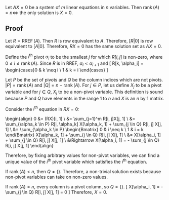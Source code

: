 Let $AX = 0$ be a system of $m$ linear equations in $n$ variables.
Then $\operatorname{rank}(A) = n \iff$ the only solution is $X = 0$.

## Proof

Let $R = \operatorname{RREF}(A)$.
Then $R$ is row equivalent to $A$.
Therefore, $[R|0]$ is row equivalent to $[A|0]$.
Therefore, $RX = 0$ has the same solution set as $AX = 0$.

Define the $i^{\textrm{th}}$ pivot $\alpha_i$ to be the smallest $j$ for which $R[i, j]$ is non-zero,
where $0 \le i \le \operatorname{rank}(A)$.
Since $R$ is in RREF, $\alpha_i < \alpha_{i+1}$ and
\[ R[k, \alpha_i]
= \begin{cases}0 & k \neq i \\ 1 & k = i \end{cases} \]

Let $P$ be the set of pivots and $Q$ be the column indices which are not pivots.
$|P| = \operatorname{rank}(A)$ and $|Q| = n - \operatorname{rank}(A)$.
For $j \in P$, let us define $X_j$ to be a pivot variable
and for $j \in Q$, $X_j$ to be a non-pivot variable.
This definition is sound because $P$ and $Q$ have elements in the range 1 to $n$
and $X$ is an $n$ by $1$ matrix.

Consider the $i^{\textrm{th}}$ equation in $RX = 0$:

\begin{align}
0 &= (RX)[i, 1]
\\ &= \sum_{j=1}^m R[i, j]X[j, 1]
\\ &= \sum_{\alpha_k \in P} R[i, \alpha_k] X[\alpha_k, 1] + \sum_{j \in Q} R[i, j] X[j, 1]
\\ &= \sum_{\alpha_k \in P} \begin{Bmatrix} 0 & i \neq k \\ 1 & i = k \end{Bmatrix} X[\alpha_k, 1]
    + \sum_{j \in Q} R[i, j] X[j, 1]
\\ &= X[\alpha_i, 1] + \sum_{j \in Q} R[i, j] X[j, 1]
\\ &\Rightarrow X[\alpha_i, 1] = - \sum_{j \in Q} R[i, j] X[j, 1]
\end{align}

Therefore, by fixing arbitrary values for non-pivot variables,
we can find a unique value of the $i^{\textrm{th}}$ pivot variable
which satisfies the $i^{\textrm{th}}$ equation.

If $\operatorname{rank}(A) < n$, then $Q \neq \{\}$.
Therefore, a non-trivial solution exists because non-pivot variables can take on non-zero values.

If $\operatorname{rank}(A) = n$, every column is a pivot column, so $Q = \{\}$.
\[ X[\alpha_i, 1] = - \sum_{j \in Q} R[i, j] X[j, 1] = 0 \]
Therefore, $X = 0$.
